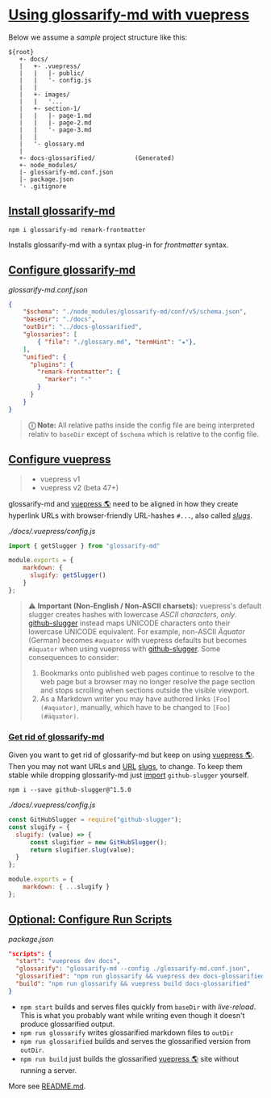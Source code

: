 # [Using glossarify-md with vuepress](#using-glossarify-md-with-vuepress)

<!-- aliases: Use with VuePress -->

[doc-v6]: https://github.com/about-code/glossarify-md/blob/v6.3.3/doc/use-with-vuepress.md#configure-vuepress

[vp-frontmatter]: https://vuepress.vuejs.org/guide/markdown.html#frontmatter

[vp-cc]: https://vuepress.vuejs.org/guide/markdown.html#custom-containers

[vp-emoji]: https://vuepress.vuejs.org/guide/markdown.html#emoji

[vp-toc]: https://vuepress.vuejs.org/guide/markdown.html#table-of-contents

[vp-lh]: https://vuepress.vuejs.org/guide/markdown.html#line-highlighting-in-code-blocks

[vp-code]: https://vuepress.vuejs.org/guide/markdown.html#import-code-snippets

[github-slugger]: https://npmjs.com/package/github-slugger

[github-slugger-diff]: https://github.com/Flet/github-slugger/compare/v1.5.0...2.0.0

Below we assume a *sample* project structure like this:

    ${root}
       +- docs/
       |   +- .vuepress/
       |   |   |- public/
       |   |   '- config.js
       |   |
       |   +- images/
       |   |   '...
       |   +- section-1/
       |   |   |- page-1.md
       |   |   |- page-2.md
       |   |   '- page-3.md
       |   |
       |   '- glossary.md
       |
       +- docs-glossarified/           (Generated)
       +- node_modules/
       |- glossarify-md.conf.json
       |- package.json
       '- .gitignore

## [Install glossarify-md](#install-glossarify-md)

    npm i glossarify-md remark-frontmatter

Installs glossarify-md with a syntax plug-in for *frontmatter* syntax.

## [Configure glossarify-md](#configure-glossarify-md)

*glossarify-md.conf.json*

```json
{
    "$schema": "./node_modules/glossarify-md/conf/v5/schema.json",
    "baseDir": "./docs",
    "outDir": "../docs-glossarified",
    "glossaries": [
        { "file": "./glossary.md", "termHint": "★"},
    ],
    "unified": {
      "plugins": {
        "remark-frontmatter": {
          "marker": "-"
        }
      }
    }
}
```

> **ⓘ Note:** All relative paths inside the config file are being interpreted relativ to `baseDir` except of `$schema` which is relative to the config file.

## [Configure vuepress](#configure-vuepress)

> *   vuepress v1
> *   vuepress v2 (beta 47+)

glossarify-md and [vuepress 🌎][1] need to be aligned in how they create hyperlink URLs with browser-friendly URL-hashes `#...`, also called *[slugs][2]*.

<em>./docs/.vuepress/config.js</em>

```js
import { getSlugger } from "glossarify-md"

module.exports = {
    markdown: {
      slugify: getSlugger()
    }
};
```

> ⚠ **Important (Non-English / Non-ASCII charsets):** vuepress's default slugger creates hashes with lowercase *ASCII characters, only*. [github-slugger] instead maps UNICODE characters onto their lowercase UNICODE equivalent.
> For example, non-ASCII *Äquator* (German) becomes `#aquator` with vuepress defaults but becomes `#äquator` when using vuepress with [github-slugger]. Some consequences to consider:
>
> 1.  Bookmarks onto published web pages continue to resolve to the web page but a browser may no longer resolve the page section and stops scrolling when sections outside the visible viewport.
> 2.  As a Markdown writer you may have authored links `[Foo](#aquator)`, manually, which have to be changed to `[Foo](#äquator)`.

### [Get rid of glossarify-md](#get-rid-of-glossarify-md)

Given you want to get rid of glossarify-md but keep on using [vuepress 🌎][1]. Then you may not want URLs and [URL][3] [slugs][2], to change. To keep them stable while dropping glossarify-md just [import][4] `github-slugger` yourself.

    npm i --save github-slugger@^1.5.0

<em>./docs/.vuepress/config.js</em>

```js
const GitHubSlugger = require("github-slugger");
const slugify = {
  slugify: (value) => {
      const slugifier = new GitHubSlugger();
      return slugifier.slug(value);
  }
};

module.exports = {
    markdown: { ...slugify }
};
```

## [Optional: Configure Run Scripts](#optional-configure-run-scripts)

*package.json*

```json
"scripts": {
  "start": "vuepress dev docs",
  "glossarify": "glossarify-md --config ./glossarify-md.conf.json",
  "glossarified": "npm run glossarify && vuepress dev docs-glossarified",
  "build": "npm run glossarify && vuepress build docs-glossarified"
}
```

*   `npm start` builds and serves files quickly from `baseDir` with *live-reload*. This is what you probably want while writing even though it doesn't produce glossarified output.
*   `npm run glossarify` writes glossarified markdown files to `outDir`
*   `npm run glossarified` builds and serves the glossarified version from `outDir`.
*   `npm run build` just builds the glossarified [vuepress 🌎][1] site without running a server.

More see [README.md][5].

[1]: https://vuepress.vuejs.org "A static website generator translating markdown files into a website powered by [vuejs]."

[2]: https://github.com/about-code/glossarify-md/blob/master/doc/glossary.md#slug "A slug is a URL-friendly identifier that can be used within URL fragments to address headings / sections on a page."

[3]: https://github.com/about-code/glossarify-md/blob/master/doc/glossary.md#uri--url "Uniform Resource Identifier and Uniform Resource Locator are both the same thing, which is an ID with a syntax scheme://authority.tld/path/#fragment?query like https://my.org/foo/#bar?q=123."

[4]: https://github.com/about-code/glossarify-md/blob/master/doc/import.md#importing-terms "⚠ Important: glossarify-md is able to import terms and definitions from a remote location using https, when configured this way."

[5]: ../README.md
